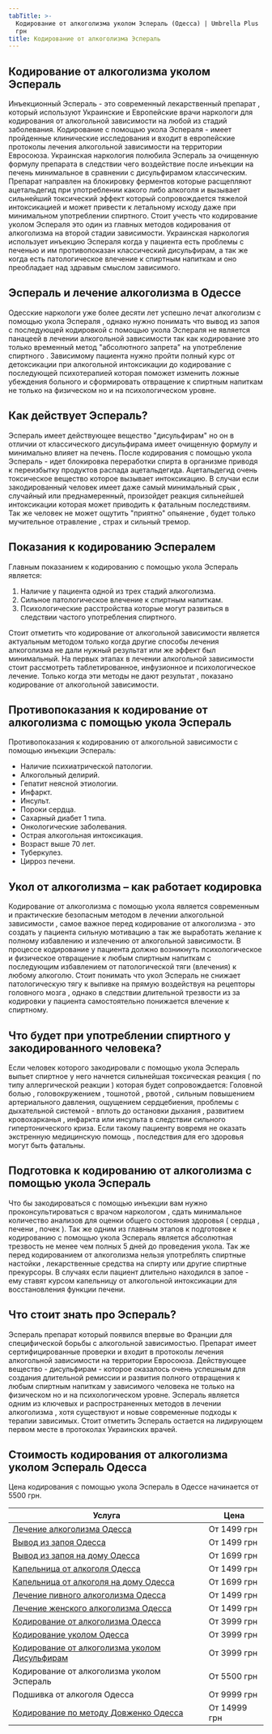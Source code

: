 ```yaml
---
tabTitle: >-
  Кодирование от алкоголизма уколом Эспераль (Одесса) | Umbrella Plus | От 5500
  грн
title: Кодирование от алкоголизма Эспераль
---
```


## Кодирование от алкоголизма уколом Эспераль

Инъекционный Эспераль - это современный лекарственный препарат , который используют Украинские и Европейские врачи наркологи для кодирования от алкогольной зависимости на любой из стадий заболевания. Кодирование с помощью укола Эспераля -  имеет пройденные клинические исследования и входит в европейские протоколы лечения алкогольной зависимости на территории Евросоюза. Украинская наркология полюбила Эспераль за очищенную формулу препарата в следствии чего воздействие после инъекции на печень минимальное в сравнении с дисульфирамом классическим. Препарат направлен на блокировку ферментов которые расщепляют ацетальдегид при употреблении какого либо алкоголя и вызывает сильнейший токсический эффект который сопровождается тяжелой интоксикацией и может привести к летальному исходу даже при минимальном употреблении спиртного. Стоит учесть что кодирование уколом Эспераля это один из главных методов кодирования от алкоголизма на второй стадии зависимости. Украинская наркология использует инъекцию Эспераля когда у пациента есть проблемы с печенью и им противопоказан классический дисульфирам, а так же когда есть патологическое влечение к спиртным напиткам и оно преобладает над здравым смыслом зависимого.

## Эспераль и лечение алкоголизма в Одессе

Одесские наркологи уже более десяти лет успешно лечат алкоголизм с помощью укола Эспераля , однако нужно понимать что вывод из запоя с последующей кодировкой с помощью укола Эспераля не является панацеей в лечении алкогольной зависимости так как кодирование это только временный метод "абсолютного запрета" на употребление спиртного . Зависимому пациента нужно пройти полный курс от детоксикации при алкогольной интоксикации до кодирование с последующей психотерапией которая поможет изменить ложные убеждения больного и сформировать отвращение к спиртным напиткам не только на физическом но и на психологическом уровне.

## Как действует Эспераль?

Эспераль имеет действующее вещество "дисульфирам" но он в отличии от классического дисульфирама имеет очищенную формулу и минимально влияет на печень. После кодирования с помощью укола Эспераль - идет блокировка переработки спирта в организме приводя к переизбытку продуктов распада ацетальдегида. Ацетальдегид очень токсическое вещество которое вызывает интоксикацию. В случаи если закодированный человек имеет даже самый минимальный срык , случайный или преднамеренный, произойдет реакция сильнейшей интоксикации которая может приводить к фатальным последствиям. Так же человек не может ощутить "приятно" опьянение , будет только мучительное отравление , страх и сильный тремор. 

## Показания к кодированию Эспералем

Главным показанием к кодированию с помощью укола Эспераль является: 

1. Наличие у пациента одной из трех стадий алкоголизма.
2. Сильное патологическое влечение к спиртным напиткам.
3. Психологические расстройства которые могут развиться в следствии частого употребления спиртного.

Стоит отметить что кодирование от алкогольной зависимости является актуальным методом только когда другие способы лечения алкоголизма не дали нужный результат или же эффект был минимальный. На первых этапах в лечении алкогольной зависимости стоит рассмотреть таблетированное, инфузионное и психологическое лечение. Только когда эти методы не дают результат , показано кодирование от алкогольной зависимости.

## Противопоказания к кодирование от алкоголизма с помощью укола Эспераль

Противопоказания к кодированию от алкогольной зависимости с помощью инъекции Эспераль:

* Наличие психиатрической патологии.
* Алкогольный делирий.
* Гепатит неясной этиологии.
* Инфаркт.
* Инсульт.
* Пороки сердца.
* Сахарный диабет 1 типа.
* Онкологические заболевания.
* Острая алкогольная интоксикация.
* Возраст выше 70 лет.
* Туберкулез.
* Цирроз печени.

## Укол от алкоголизма – как работает кодировка

Кодирование от алкоголизма с помощью укола является современным и практические безопасным методом в лечении алкогольной зависимости , самое важное перед кодирование от алкоголизма - это создать у пациента сильную мотивацию а так же выработать желание к полному избавлению и излечению от алкогольной зависимости. В процессе кодирование у пациента должно возникнуть психологическое и физическое отвращение к любым спиртным напиткам с последующим избавлением от патологической тяги (влечения) к любому алкоголю. Стоит понимать что укол Эспераль не снижает патологическую тягу к выпивке на прямую воздействуя на рецепторы головного мозга , однако в следствии длительной трезвости из за кодировки у пациента самостоятельно понижается влечение к спиртному.

## Что будет при употреблении спиртного у закодированного человека?

Если человек которого закодировали с помощью укола Эспераль выпьет спиртное у него начнется сильнейшая токсическая реакция ( по типу аллергической реакции ) которая будет сопровождается: Головной болью , головокружением , тошнотой , рвотой , сильным повышением артериального давления, ощущением сердцебиения, проблемы с дыхательной системой - вплоть до остановки дыхания , развитием кровохарканья , инфаркта или инсульта в следствии сильного гипертонического криза. Если такому пациенту вовремя не оказать экстренную медицинскую помощь , последствия для его здоровья могут быть фатальны.

## Подготовка к кодированию от алкоголизма с помощью укола Эспераль

Что бы закодироваться с помощью инъекции вам нужно проконсультироваться с врачом наркологом , сдать минимальное количество анализов для оценки общего состояния здоровья ( сердца , печени , почек ). Так же одним из главным этапов к подготовке к кодированию с помощью укола Эспераль является абсолютная трезвость не менее чем полных 5 дней до проведения укола. Так же перед кодированием от алкоголизма нельзя употреблять спиртные настойки , лекарственные средства на спирту или другие спиртные прекурсоры. В случаях если пациент длительно находился в запое - ему ставят курсом капельницу от алкогольной интоксикации для восстановления функции печени.

## Что стоит знать про Эспераль?

Эспераль препарат который появился впервые во Франции для специфической борьбы с алкогольной зависимостью. Препарат имеет сертифицированные проверки и входит в протоколы лечения алкогольной зависимости на территории Евросоюза. Действующее вещество - дисульфирам - которое оказалось очень успешным для создания длительной ремиссии и развития полного отвращения к любым спиртным напиткам у зависимого человека не только на физическом но и на психологическом уровне. Эспераль является одним из ключевых и распространенных методов в лечении алкоголизма , хотя существуют и новые современные подходы к терапии зависимых. Стоит отметить Эспераль остается на лидирующем первом месте в протоколах Украинских врачей.

## Стоимость кодирования от алкоголизма уколом Эспераль Одесса

Цена кодирования с помощью укола Эспераль в Одессе начинается от 5500 грн.

| Услуга                                                                                                     | Цена         |
| ---------------------------------------------------------------------------------------------------------- | ------------ |
| [Лечение алкоголизма Одесса](https://umbrella-plus.com.ua/lechenie-alkogolizma-odessa/)                    | От 1499 грн  |
| [Вывод из запоя Одесса](https://umbrella-plus.com.ua/vivod-iz-zapoya/)                                     | От 1499 грн  |
| [Вывод из запоя на дому Одесса](https://umbrella-plus.com.ua/vivod-iz-zapoya-na-domu-odessa/)              | От 1699 грн  |
| [Капельница от алкоголя Одесса](https://umbrella-plus.com.ua/kapelnitsya-ot-alc/)                          | От 1499 грн  |
| [Капельница от алкоголя на дому Одесса](https://umbrella-plus.com.ua/kapelnitsya-ot-alc-na-domu-odessa/)   | От 1699 грн  |
| [Лечение пивного алкоголизма Одесса](https://umbrella-plus.com.ua/pivnoy-alkogolism/)                      | От 1499 грн  |
| [Лечение женского алкоголизма Одесса](https://umbrella-plus.com.ua/genskiy-alc/)                           | От 1499 грн  |
| [Кодирование от алкоголизма Одесса](https://umbrella-plus.com.ua/kodirovanie-ot-alc/)                      | От 3999 грн  |
| [Кодирование уколом Одесса](https://umbrella-plus.com.ua/kodirovanie-ukolom/)                              | От 3999 грн  |
| [Кодирование от алкоголизма уколом Дисульфирам](https://umbrella-plus.com.ua/kodirovka-ukolom-disulfiram/) | От 3999 грн  |
| Кодирование от алкоголизма уколом Эспераль                                                                 | От 5500 грн  |
| Подшивка от алкоголя Одесса                                                                                | От 9999 грн  |
| [Кодирование по методу Довженко Одесса](https://umbrella-plus.com.ua/kodirovanie-dovgenko/)                | От 14999 грн |
